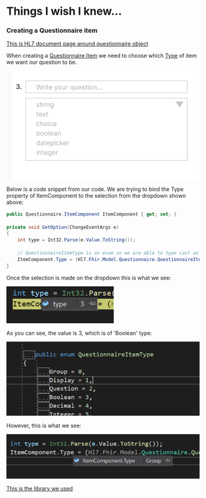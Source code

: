 # Things I wish I knew... 

### Creating a Questionnaire item

[This is HL7 document page around questionnaire object](https://www.hl7.org/fhir/questionnaire.html)

When creating a [Questionnaire Item](https://www.hl7.org/fhir/questionnaire-definitions.html#Questionnaire.item) we need to choose which [Type](https://www.hl7.org/fhir/valueset-item-type.html) of item we want our question to be. 

![dropdown example](./images/questionnaire-dropdownmenu.PNG)

Below is a code snippet from our code. We are trying to bind the Type property of ItemComponent to the selection from the dropdown shown above:

```c#
public Questionnaire.ItemComponent ItemComponent { get; set; }

private void GetOption(ChangeEventArgs e)
{
    int type = Int32.Parse(e.Value.ToString());
    
    // QuestionnaireItemType is an enum so we are able to type cast an Int
    ItemComponent.Type = (Hl7.Fhir.Model.Questionnaire.QuestionnaireItemType)(type);
}
```

Once the selection is made on the dropdown this is what we see:

![selected type value](./images/questionnaire-typevalue.PNG "type value screenshot")

As you can see, the value is 3, which is of 'Boolean' type:

![Questionnaire item type definition](./images/questionnaire-typedefinition.PNG "type def screenshot")

However, this is what we see:

![Group type](./images/questionnaire-grouptype.PNG "group type screenshot")

[This is the library we used](https://www.nuget.org/packages/Hl7.Fhir.R4/)
